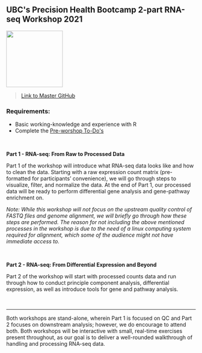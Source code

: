 ## UBC's Precision Health Bootcamp 2-part RNA-seq Workshop 2021 
<img src= "https://user-images.githubusercontent.com/59856969/181839760-0bda1af3-3814-4df6-8416-da099a6eff16.png" width = 150/> 

<br>

> [Link to Master GitHub](https://github.com/Phillip-a-richmond/PrecisionHealthVirtualEnvironment)

### Requirements: 

* Basic working-knowledge and experience with R  
* Complete the [Pre-worshop To-Do's](https://github.com/Phillip-a-richmond/PrecisionHealthVirtualEnvironment/blob/main/Workshops/Applied_RNA-seq/Pre_Workshop_ToDos.md) 

<br>

**Part 1 - RNA-seq: From Raw to Processed Data**  
 
Part 1 of the workshop will introduce what RNA-seq data looks like and how to clean the data. Starting with a raw expression count matrix (pre-formatted for participants’ convenience), we will go through steps to visualize, filter, and normalize the data. At the end of Part 1, our processed data will be ready to perform differential gene analysis and gene-pathway enrichment on.
 
*Note: While this workshop will not focus on the upstream quality control of FASTQ files and genome alignment, we will briefly go through how these steps are performed. The reason for not including the above mentioned processes in the workshop is due to the need of a linux computing system required for alignment, which some of the audience might not have immediate access to.*  

<br>

**Part 2 - RNA-seq: From Differential Expression and Beyond**  
 
Part 2 of the workshop will start with processed counts data and run through how to conduct principle component analysis, differential expression, as well as introduce tools for gene and pathway analysis.

<br>  

***  

Both workshops are stand-alone, wherein Part 1 is focused on QC and Part 2 focuses on downstream analysis; however, we do encourage to attend both. Both workshops will be interactive with small, real-time exercises present throughout, as our goal is to deliver a well-rounded walkthrough of handling and processing RNA-seq data.

